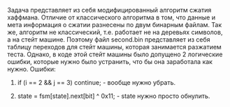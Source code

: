 Задача представляет из себя модифицированный алгоритм сжатия хаффмана. Отличие от классического алгоритма в том, что данные и мета информация о сжатии разнесены по двум бинарным файлам. Так же, алгоритм не классический, т.е. работает не на деревьях символов, а на стейт машине. Поэтому файл second.bin представляет из себя таблицу переходов для стейт машины, которая занимается разжатием теста. Однако, в коде этой стейт машины было допущено 2 логические ошибки, которые нужно было устранить, что бы она заработала как нужно. 
Ошибки: 

1. if (i == 2 && j == 3) continue; - вообще нужно убрать.

2. state = fsm[state].next[bit] ^ 0x11; - state нужно просто обнулить.